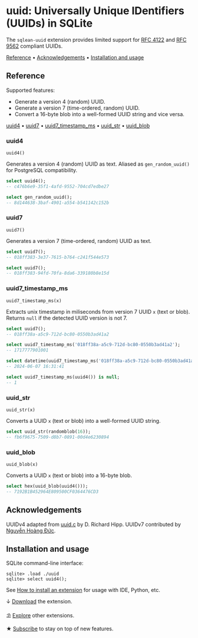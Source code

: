 # uuid: Universally Unique IDentifiers (UUIDs) in SQLite

The `sqlean-uuid` extension provides limited support for [RFC 4122](https://www.ietf.org/rfc/rfc4122.txt) and [RFC 9562](https://datatracker.ietf.org/doc/rfc9562/) compliant UUIDs.

[Reference](#reference) •
[Acknowledgements](#acknowledgements) •
[Installation and usage](#installation-and-usage)

## Reference

Supported features:

-   Generate a version 4 (random) UUID.
-   Generate a version 7 (time-ordered, random) UUID.
-   Convert a 16-byte blob into a well-formed UUID string and vice versa.

[uuid4](#uuid4) •
[uuid7](#uuid7) •
[uuid7_timestamp_ms](#uuid7_timestamp_ms) •
[uuid_str](#uuid_str) •
[uuid_blob](#uuid_blob)

### uuid4

```text
uuid4()
```

Generates a version 4 (random) UUID as text. Aliased as `gen_random_uuid()` for PostgreSQL compatibility.

```sql
select uuid4();
-- c476b6e9-35f1-4afd-9552-704cd7edbe27

select gen_random_uuid();
-- 8d144638-3baf-4901-a554-b541142c152b
```

### uuid7

```text
uuid7()
```

Generates a version 7 (time-ordered, random) UUID as text.

```sql
select uuid7();
-- 018ff383-3e37-7615-b764-c241f544e573

select uuid7();
-- 018ff383-94fd-70fa-8da6-339180b8e15d
```

### uuid7_timestamp_ms

```text
uuid7_timestamp_ms(x)
```

Extracts unix timestamp in miliseconds from version 7 UUID `x` (text or blob). Returns `null` if the detected UUID version is not 7.

```sql
select uuid7();
-- 018ff38a-a5c9-712d-bc80-0550b3ad41a2

select uuid7_timestamp_ms('018ff38a-a5c9-712d-bc80-0550b3ad41a2');
-- 1717777901001

select datetime(uuid7_timestamp_ms('018ff38a-a5c9-712d-bc80-0550b3ad41a2') / 1000, 'unixepoch');
-- 2024-06-07 16:31:41

select uuid7_timestamp_ms(uuid4()) is null;
-- 1
```

### uuid_str

```text
uuid_str(x)
```

Converts a UUID `x` (text or blob) into a well-formed UUID string.

```sql
select uuid_str(randomblob(16));
-- fb6f9675-7509-d8b7-0891-00d4e6230894
```

### uuid_blob

```text
uuid_blob(x)
```

Converts a UUID `x` (text or blob) into a 16-byte blob.

```sql
select hex(uuid_blob(uuid4()));
-- 7192B1B452964E809500CF0364476CD3
```

## Acknowledgements

UUIDv4 adapted from [uuid.c](https://sqlite.org/src/file/ext/misc/uuid.c) by D. Richard Hipp. UUIDv7 contributed by [Nguyễn Hoàng Đức](https://github.com/nghduc97).

## Installation and usage

SQLite command-line interface:

```
sqlite> .load ./uuid
sqlite> select uuid4();
```

See [How to install an extension](install.md) for usage with IDE, Python, etc.

↓ [Download](https://github.com/nalgeon/sqlean/releases/latest) the extension.

⛱ [Explore](https://github.com/nalgeon/sqlean) other extensions.

★ [Subscribe](https://antonz.org/subscribe/) to stay on top of new features.
